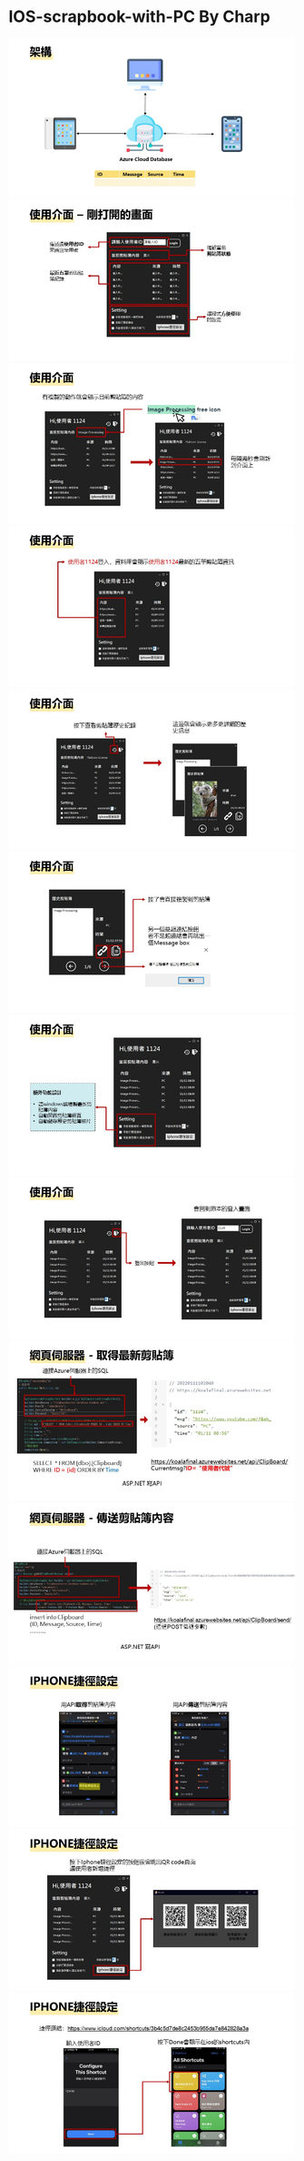 # IOS-scrapbook-with-PC By Charp

![](./ppt/1.jpg)
![](./ppt/2.jpg)
![](./ppt/3.jpg)
![](./ppt/4.jpg)
![](./ppt/5.jpg)
![](./ppt/6.jpg)
![](./ppt/7.jpg)
![](./ppt/8.jpg)
![](./ppt/9.jpg)
![](./ppt/10.jpg)
![](./ppt/11.jpg)
![](./ppt/12.jpg)
![](./ppt/13.jpg)

